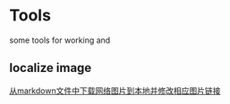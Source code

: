 # Tools
some tools for working and 

## localize image
[从markdown文件中下载网络图片到本地并修改相应图片链接](./modules/localize_image_url.py)
